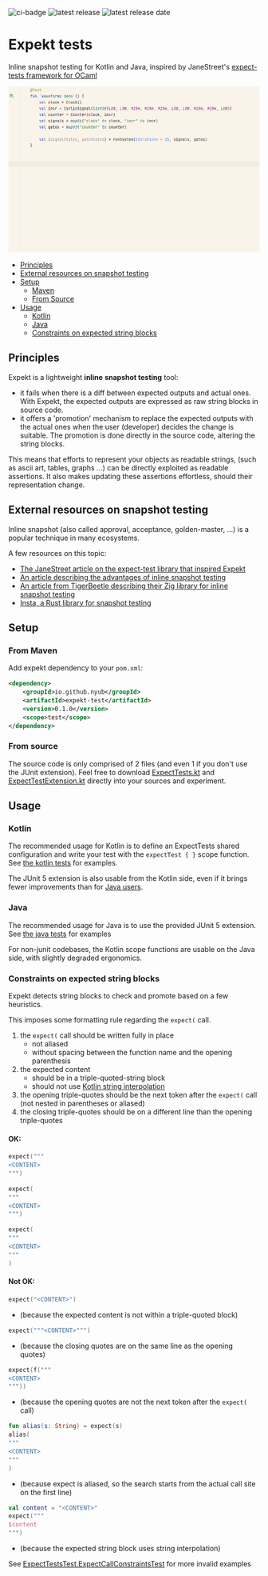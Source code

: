 ![ci-badge](https://github.com/NyuB/expekt-test/actions/workflows/ci.yml/badge.svg?branch=main)
![latest release](https://img.shields.io/github/release/NyuB/expekt-test)
![latest release date](https://img.shields.io/github/release-date/NyuB/expekt-test)

# Expekt tests

Inline snapshot testing for Kotlin and Java, inspired by JaneStreet's [expect-tests framework for OCaml](https://blog.janestreet.com/the-joy-of-expect-tests/)

![waveforms demo](doc/waveforms.gif)

- [Principles](#principles)
- [External resources on snapshot testing](#external-resources-on-snapshot-testing)
- [Setup](#setup)
  + [Maven](#from-maven)
  + [From Source](#from-source)
- [Usage](#usage)
  + [Kotlin](#kotlin)
  + [Java](#java)
  + [Constraints on expected string blocks](#constraints-on-expected-string-blocks)

## Principles

Expekt is a lightweight **inline** **snapshot testing** tool:
- it fails when there is a diff between expected outputs and actual ones. With Expekt, the expected outputs are expressed as raw string blocks in source code.
- it offers a 'promotion' mechanism to replace the expected outputs with the actual ones when the user (developer) decides the change is suitable. The promotion is done directly in the source code, altering the string blocks. 

This means that efforts to represent your objects as readable strings, (such as ascii art, tables, graphs ...) can be directly exploited as readable assertions.
It also makes updating these assertions effortless, should their representation change.

## External resources on snapshot testing

Inline snapshot (also called approval, acceptance, golden-master, ...) is a popular technique in many ecosystems.

A few resources on this topic:
- [The JaneStreet article on the expect-test library that inspired Expekt](https://blog.janestreet.com/the-joy-of-expect-tests/)
- [An article describing the advantages of inline snapshot testing](https://ianthehenry.com/posts/my-kind-of-repl/)
- [An article from TigerBeetle describing their Zig library for inline snapshot testing](https://tigerbeetle.com/blog/2024-05-14-snapshot-testing-for-the-masses/)
- [Insta, a Rust library for snapshot testing](https://tigerbeetle.com/blog/2024-05-14-snapshot-testing-for-the-masses/)

## Setup

### From Maven

Add expekt dependency to your `pom.xml`:

```xml
<dependency>
    <groupId>io.github.nyub</groupId>
    <artifactId>expekt-test</artifactId>
    <version>0.1.0</version>
    <scope>test</scope>
</dependency>
```

### From source

The source code is only comprised of 2 files (and even 1 if you don't use the JUnit extension).
Feel free to download [ExpectTests.kt](src/main/kotlin/nyub/expekt/ExpectTests.kt) and [ExpectTestExtension.kt](src/main/kotlin/nyub/expekt/junit/ExpectTestExtension.kt) directly into your sources and experiment.

## Usage

### Kotlin

The recommended usage for Kotlin is to define an ExpectTests shared configuration and write your test with the `expectTest { }` scope function. See [the kotlin tests](src/test/kotlin/nyub/expekt/KotlinUsageTest.kt) for examples.

The JUnit 5 extension is also usable from the Kotlin side, even if it brings fewer improvements than for [Java users](#java).

### Java

The recommended usage for Java is to use the provided JUnit 5 extension. See [the java tests](src/test/kotlin/nyub/expekt/JavaUsageTest.java) for examples

For non-junit codebases, the Kotlin scope functions are usable on the Java side, with slightly degraded ergonomics.

### Constraints on expected string blocks

Expekt detects string blocks to check and promote based on a few heuristics.

This imposes some formatting rule regarding the `expect(` call.

1) the `expect(` call should be written fully in place
   - not aliased
   - without spacing between the function name and the opening parenthesis
2) the expected content
   - should be in a triple-quoted-string block
   - should not use [Kotlin string interpolation](https://kotlinlang.org/docs/strings.html#string-templates)
3) the opening triple-quotes should be the next token after the `expect(` call (not nested in parentheses or aliased)
4) the closing triple-quotes should be on a different line than the opening triple-quotes

#### OK:

```kotlin
expect("""
<CONTENT>
""")
```

```kotlin
expect(
"""
<CONTENT>
""")
```

```kotlin
expect(
"""
<CONTENT>
"""
)
```

#### Not OK:

```kotlin
expect("<CONTENT>")
```

- (because the expected content is not within a triple-quoted block)

```kotlin
expect("""<CONTENT>""")
```
- (because the closing quotes are on the same line as the opening quotes)

```kotlin
expect(f("""
<CONTENT>
"""))
```

- (because the opening quotes are not the next token after the `expect(` call)

```kotlin
fun alias(s: String) = expect(s)
alias(
"""
<CONTENT>
"""
)
```

- (because expect is aliased, so the search starts from the actual call site on the first line)

```kotlin
val content = "<CONTENT>"
expect("""
$content
""")
```

- (because the expected string block uses string interpolation)

See [ExpectTestsTest.ExpectCallConstraintsTest](src/test/kotlin/nyub/expekt/ExpectCallConstraintsTest.kt) for more invalid examples